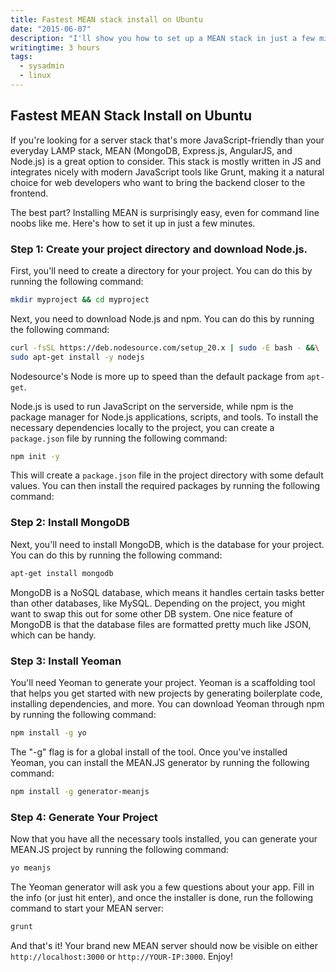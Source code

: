 ```yaml
---
title: Fastest MEAN stack install on Ubuntu
date: "2015-06-07"
description: "I'll show you how to set up a MEAN stack in just a few minutes."
writingtime: 3 hours
tags:
  - sysadmin
  - linux
---
```


## Fastest MEAN Stack Install on Ubuntu

If you're looking for a server stack that's more JavaScript-friendly than your everyday LAMP stack, MEAN (MongoDB, Express.js, AngularJS, and Node.js) is a great option to consider. This stack is mostly written in JS and integrates nicely with modern JavaScript tools like Grunt, making it a natural choice for web developers who want to bring the backend closer to the frontend.

The best part? Installing MEAN is surprisingly easy, even for command line noobs like me. Here's how to set it up in just a few minutes.

### Step 1: Create your project directory and download Node.js.

First, you'll need to create a directory for your project. You can do this by running the following command:

```bash
mkdir myproject && cd myproject
```

Next, you need to download Node.js and npm. You can do this by running the following command:

```bash
curl -fsSL https://deb.nodesource.com/setup_20.x | sudo -E bash - &&\
sudo apt-get install -y nodejs
```

Nodesource's Node is more up to speed than the default package from `apt-get`.

Node.js is used to run JavaScript on the serverside, while npm is the package manager for Node.js applications, scripts, and tools. To install the necessary dependencies locally to the project, you can create a `package.json` file by running the following command:

```bash
npm init -y
```

This will create a `package.json` file in the project directory with some default values. You can then install the required packages by running the following command:

### Step 2: Install MongoDB

Next, you'll need to install MongoDB, which is the database for your project. You can do this by running the following command:

```bash
apt-get install mongodb
```

MongoDB is a NoSQL database, which means it handles certain tasks better than other databases, like MySQL. Depending on the project, you might want to swap this out for some other DB system. One nice feature of MongoDB is that the database files are formatted pretty much like JSON, which can be handy.

### Step 3: Install Yeoman

You'll need Yeoman to generate your project. Yeoman is a scaffolding tool that helps you get started with new projects by generating boilerplate code, installing dependencies, and more. You can download Yeoman through npm by running the following command:

```bash
npm install -g yo
```

The "-g" flag is for a global install of the tool. Once you've installed Yeoman, you can install the MEAN.JS generator by running the following command:

```bash
npm install -g generator-meanjs
```

### Step 4: Generate Your Project

Now that you have all the necessary tools installed, you can generate your MEAN.JS project by running the following command:

```bash
yo meanjs
```

The Yeoman generator will ask you a few questions about your app. Fill in the info (or just hit enter), and once the installer is done, run the following command to start your MEAN server:

```bash
grunt
```

And that's it! Your brand new MEAN server should now be visible on either `http://localhost:3000` or `http://YOUR-IP:3000`. Enjoy!